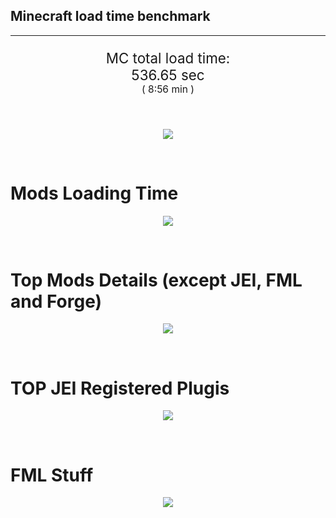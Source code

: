 ## Minecraft load time benchmark


---

<p align="center" style="font-size:160%;">
MC total load time:<br>
536.65 sec
<br>
<sup><sub>(
8:56 min
)</sub></sup>
</p>

<br>


<p align="center">
<img src="https://quickchart.io/chart?w=400&h=30&c={
  type: 'horizontalBar',
  data: {
    datasets: [
      {label:      'MODS:', data: [303.08]},
      {label: 'FML stuff:', data: [233.57]}
    ]
  },
  options: {
    scales: {
      xAxes: [{display: false,stacked: true}],
      yAxes: [{display: false,stacked: true}],
    },
    elements: {rectangle: {borderWidth: 2}},
    legend: {display: false,},
    plugins: {datalabels: {color: 'white',formatter: (value, context) =>
      [context.dataset.label, value].join(' ')
    }}
  }
}"/>
</p>

<br>

# Mods Loading Time
<p align="center">
<img src="https://quickchart.io/chart?w=400&h=300&c={
  type: 'outlabeledPie',
  options: {
    cutoutPercentage: 25,
    plugins: {
      legend: !1,
      outlabels: {
        stretch: 5,
        padding: 1,
        text: (v,i)=>[
          v.labels[v.dataIndex],' ',
          (v.percent*1000|0)/10,
          String.fromCharCode(37)].join('')
      }
    }
  },
  data: {...
`
436e17  25.60s Had Enough Items;
3C6315  16.12s Had Enough Items (Plugins);
813e81  12.09s OpenComputers;
516fa8  10.62s Ender IO;
a651a8  10.51s IndustrialCraft 2;
5161a8   1.18s CraftTweaker2;
495797   8.95s CraftTweaker2 (Script Loading);
8f3087   9.18s Forge Mod Loader;
8f304e   7.15s Astral Sorcery;
cd922c   5.88s NuclearCraft;
8c2ccd   5.42s Immersive Engineering;
6e175e   5.03s Recurrent Complex;
213664   4.97s Forestry;
538f30   4.04s Animania;
308f53   4.02s Village Names;
436e17   4.01s Integrated Dynamics;
219e7b   3.92s Fluidlogged API;
a86e51   3.87s Extra Utilities 2;
8f4d30   3.72s Open Terrain Generator;
308f7e   3.50s Quark: RotN Edition;
ba3eb8   3.33s Cyclic;
649e21   3.21s OpenBlocks;
444444  79.31s 44 Other mods;
333333  60.47s 178 'Fast' mods (load 1.0s - 0.1s);
222222   7.00s 202 'Instant' mods (load %3C 0.1s)
`
    .split(';').reduce((a, l) => {
      l.match(/(\w{6}) *(\d*\.\d*)s (.*)/)
      .slice(1).map((a, i) => [[String.fromCharCode(35),a].join(''), parseFloat(a), a][i])
      .forEach((s, i) => 
        [a.datasets[0].backgroundColor, a.datasets[0].data, a.labels][i].push(s)
      );
      return a
    }, {
      labels: [],
      datasets: [{
        backgroundColor: [],
        data: [],
        borderColor: 'rgba(22,22,22,0.3)',
        borderWidth: 1
      }]
    })
  }
}"/>
</p>

<br>

# Top Mods Details (except JEI, FML and Forge)
<p align="center">
<img src="https://quickchart.io/chart?w=400&h=450&c={
  options: {
    scales: {
      xAxes: [{stacked: true}],
      yAxes: [{stacked: true}],
    },
    plugins: {
      datalabels: {
        anchor: 'end',
        align: 'top',
        color: 'white',
        backgroundColor: 'rgba(46, 140, 171, 0.6)',
        borderColor: 'rgba(41, 168, 194, 1.0)',
        borderWidth: 0.5,
        borderRadius: 3,
        padding: 0,
        font: {size:10},
        formatter: (v,ctx) => 
          ctx.datasetIndex!=ctx.chart.data.datasets.length-1 ? null
            : [((ctx.chart.data.datasets.reduce((a,b)=>a- -b.data[ctx.dataIndex],0)*10)|0)/10,'s'].join('')
      },
      colorschemes: {
        scheme: 'office.Damask6'
      }
    }
  },
  type: 'bar',
  data: {...(() => {
    let a = { labels: [], datasets: [] };
`
1: Construction;
2: Loading Resources;
3: PreInitialization;
4: Initialization;
5: InterModComms$IMC;
6: PostInitialization;
7: LoadComplete;
8: ModIdMapping
`
    .split(';')
      .map(l => l.match(/\d: (.*)/).slice(1))
      .forEach(([name]) => a.datasets.push({ label: name, data: [] }));
`
                          1      2      3      4      5      6      7      8  ;
OpenComputers         |  0.25|  0.02|  8.36|  3.25|  0.21|  0.00|  0.00|  0.00;
Ender IO              |  1.56|  0.01|  3.88|  0.54|  3.43|  0.15|  0.00|  1.07;
IndustrialCraft 2     |  0.73|  0.02|  8.60|  0.87|  0.00|  0.28|  0.00|  0.00;
CraftTweaker2         |  0.65|  0.00|  4.30|  0.01|  0.00|  5.17|  0.01|  0.00;
Astral Sorcery        |  0.23|  0.01|  4.70|  1.64|  0.00|  0.57|  0.00|  0.00;
NuclearCraft          |  0.57|  0.01|  4.05|  0.46|  0.00|  0.73|  0.00|  0.06;
Immersive Engineering |  0.83|  0.01|  1.19|  0.98|  0.00|  2.41|  0.00|  0.00;
Recurrent Complex     |  0.26|  0.01|  0.72|  0.93|  0.00|  3.12|  0.00|  0.00;
Forestry              |  0.40|  0.01|  3.25|  1.01|  0.00|  0.29|  0.00|  0.00;
Animania              |  0.32|  0.00|  3.19|  0.10|  0.00|  0.42|  0.00|  0.00;
Village Names         |  0.12|  0.00|  3.71|  0.19|  0.00|  0.00|  0.00|  0.00;
Integrated Dynamics   |  0.45|  0.01|  3.50|  0.05|  0.00|  0.00|  0.00|  0.00
`
    .split(';').slice(1)
      .map(l => l.split('|').map(s => s.trim()))
      .forEach(([name, ...arr], i) => {
        a.labels.push(name);
        arr.forEach((v, j) => a.datasets[j].data[i] = v)
      }); return a
  })()}
}"/>
</p>

<br>

# TOP JEI Registered Plugis
<p align="center">
<img src="https://quickchart.io/chart?w=700&c={
  options: {
    elements: { rectangle: { borderWidth: 1 } },
    legend: false
  },
  type: 'horizontalBar',
    data: {...(() => {
      let a = {
        labels: [], datasets: [{
          backgroundColor: 'rgba(0, 99, 132, 0.5)',
          borderColor: 'rgb(0, 99, 132)',
          data: []
        }]
      };
`
  2.41: cofh.thermalexpansion.plugins.jei.JEIPluginTE;
  1.39: com.github.sokyranthedragon.mia.integrations.jer.JeiJerIntegration$1;
  1.31: jeresources.jei.JEIConfig;
  0.99: com.rwtema.extrautils2.crafting.jei.XUJEIPlugin;
  0.80: ic2.jeiIntegration.SubModule;
  0.79: mezz.jei.plugins.vanilla.VanillaPlugin;
  0.76: crazypants.enderio.machines.integration.jei.MachinesPlugin;
  0.63: nc.integration.jei.NCJEI;
  0.53: com.buuz135.thaumicjei.ThaumcraftJEIPlugin;
  0.53: knightminer.tcomplement.plugin.jei.JEIPlugin;
  0.51: com.buuz135.industrial.jei.JEICustomPlugin;
  0.36: crazypants.enderio.base.integration.jei.JeiPlugin;
  0.30: forestry.factory.recipes.jei.FactoryJeiPlugin;
  0.24: net.bdew.jeibees.BeesJEIPlugin;
  0.24: ninjabrain.gendustryjei.GendustryJEIPlugin;
  4.32: Other 127 Plugins
`
        .split(';')
        .map(l => l.split(':'))
        .forEach(([time, name]) => {
          a.labels.push(name);
          a.datasets[0].data.push(time)
        })
        ; return a
    })()
  }
}"/>
</p>

<br>

# FML Stuff
<p align="center">
<img src="https://quickchart.io/chart?w=500&h=400&c={
  options: {
    rotation: Math.PI,
    cutoutPercentage: 55,
    plugins: {
      legend: !1,
      outlabels: {
        stretch: 5,
        padding: 1,
        text: (v)=>v.labels
      },
      doughnutlabel: {
        labels: [
          {
            text: 'FML stuff:',
            color: 'rgba(128, 128, 128, 0.5)',
            font: {size: 18}
          },
          {
            text: [233.57,'s'].join(''),
            color: 'rgba(128, 128, 128, 1)',
            font: {size: 22}
          }
        ]
      },
    }
  },
  type: 'outlabeledPie',
  data: {...(() => {
    let a = {
      labels: [],
      datasets: [{
        backgroundColor: [],
        data: [],
        borderColor: 'rgba(22,22,22,0.3)',
        borderWidth: 2
      }]
    };
`
993A00   1.53s Loading sounds;
994400   1.59s Loading Resource - SoundHandler;
994F00  45.02s ModelLoader: blocks;
995900  15.31s ModelLoader: items;
996300  16.10s ModelLoader: baking;
996D00   2.09s Applying remove recipe actions;
997700   0.15s Applying remove furnace recipe actions;
998200   0.83s Indexing ingredients;
998C00   8.41s Indexing ingredients;
444444 142.55s Other
`
    .split(';')
      .map(l => l.match(/(\w{6}) *(\d*\.\d*)s (.*)/))
      .forEach(([, col, time, name]) => {
        a.labels.push([name, ' ', time, 's'].join(''));
        a.datasets[0].data.push(parseFloat(time));
        a.datasets[0].backgroundColor.push([String.fromCharCode(35), col].join(''))
      })
      ; return a
  })()}
}"/>
</p>

<br>
